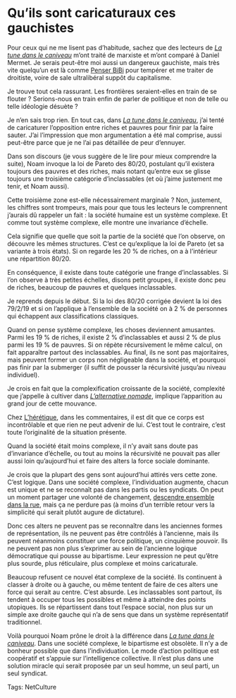 # Qu’ils sont caricaturaux ces gauchistes

Pour ceux qui ne me lisent pas d’habitude, sachez que des lecteurs de [*La tune dans le caniveau*](http://blog.tcrouzet.com/tune-caniveau/) m’ont traité de marxiste et m’ont comparé à Daniel Mermet. Je serais peut-être moi aussi un dangereux gauchiste, mais très vite quelqu’un est là comme [Penser BiBi](http://blog.tcrouzet.com/2010/11/06/ils-manifestent-pour-rien/#comment-85201) pour tempérer et me traiter de droitiste, voire de sale ultralibéral suppôt du capitalisme.<span id="more-20244"></span>

Je trouve tout cela rassurant. Les frontières seraient-elles en train de se flouter ? Serions-nous en train enfin de parler de politique et non de telle ou telle idéologie désuète ?

Je n’en sais trop rien. En tout cas, dans [*La tune dans le caniveau*](http://blog.tcrouzet.com/tune-caniveau/), j’ai tenté de caricaturer l’opposition entre riches et pauvres pour finir par la faire sauter. J’ai l’impression que mon argumentation a été mal comprise, aussi peut-être parce que je ne l’ai pas détaillée de peur d’ennuyer.

Dans son discours (je vous suggère de le lire pour mieux comprendre la suite), Noam invoque la loi de Pareto des 80/20, postulant qu’il existera toujours des pauvres et des riches, mais notant qu’entre eux se glisse toujours une troisième catégorie d’inclassables (et où j’aime justement me tenir, et Noam aussi).

Cette troisième zone est-elle nécessairement marginale ? Non, justement, les chiffres sont trompeurs, mais pour que tous les lecteurs le comprennent j’aurais dû rappeler un fait : la société humaine est un système complexe. Et comme tout système complexe, elle montre une invariance d’échelle.

Cela signifie que quelle que soit la partie de la société que l’on observe, on découvre les mêmes structures. C’est ce qu’explique la loi de Pareto (et sa variante à trois états). Si on regarde les 20 % de riches, on a à l’intérieur une répartition 80/20.

En conséquence, il existe dans toute catégorie une frange d’inclassables. Si l’on observe à très petites échelles, disons petit groupes, il existe donc peu de riches, beaucoup de pauvres et quelques inclassables.

Je reprends depuis le début. Si la loi des 80/20 corrigée devient la loi des 79/2/19 et si on l’applique à l’ensemble de la société on à 2 % de personnes qui échappent aux classifications classiques.

Quand on pense système complexe, les choses deviennent amusantes. Parmi les 19 % de riches, il existe 2 % d’inclassables et aussi 2 % de plus parmi les 19 % de pauvres. Si on répète récursivement le même calcul, on fait apparaître partout des inclassables. Au final, ils ne sont pas majoritaires, mais peuvent former un corps non négligeable dans la société, et pourquoi pas finir par la submerger (il suffit de pousser la récursivité jusqu’au niveau individuel).

Je crois en fait que la complexification croissante de la société, complexité que j’appelle à cultiver dans [*L’alternative nomade*](http://blog.tcrouzet.com/alternative-nomade/), implique l’apparition au grand jour de cette mouvance.

Chez [L’hérétique](http://heresie.hautetfort.com/archive/2010/11/05/caniveau-parisien-post-apocalyptique.html#comments), dans les commentaires, il est dit que ce corps est incontrôlable et que rien ne peut advenir de lui. C’est tout le contraire, c’est toute l’originalité de la situation présente.

Quand la société était moins complexe, il n’y avait sans doute pas d’invariance d’échelle, ou tout au moins la récursivité ne pouvait pas aller aussi loin qu’aujourd’hui et faire des alters la force sociale dominante.

Je crois que la plupart des gens sont aujourd’hui attirés vers cette zone. C’est logique. Dans une société complexe, l’individuation augmente, chacun est unique et ne se reconnaît pas dans les partis ou les syndicats. On peut un moment partager une volonté de changement, [descendre ensemble dans la rue](http://blog.tcrouzet.com/2010/11/06/ils-manifestent-pour-rien/), mais ça ne perdure pas (à moins d’un terrible retour vers la simplicité qui serait plutôt augure de dictature).

Donc ces alters ne peuvent pas se reconnaître dans les anciennes formes de représentation, ils ne peuvent pas être contrôlés à l’ancienne, mais ils peuvent néanmoins constituer une force politique, un cinquième pouvoir. Ils ne peuvent pas non plus s’exprimer au sein de l’ancienne logique démocratique qui pousse au bipartisme. Leur expression ne peut qu’être plus sourde, plus réticulaire, plus complexe et moins caricaturale.

Beaucoup refusent ce nouvel état complexe de la société. Ils continuent à classer à droite ou à gauche, ou même tentent de faire de ces alters une force qui serait au centre. C’est absurde. Les inclassables sont partout, ils tendent à occuper tous les possibles et même à atteindre des points utopiques. Ils se répartissent dans tout l’espace social, non plus sur un simple axe droite gauche qui n’a de sens que dans un système représentatif traditionnel.

Voilà pourquoi Noam prône le droit à la différence dans [*La tune dans le caniveau*](http://blog.tcrouzet.com/tune-caniveau/). Dans une société complexe, le bipartisme est obsolète. Il n’y a de bonheur possible que dans l’individuation. Le mode d’action politique est coopératif et s’appuie sur l’intelligence collective. Il n’est plus dans une solution miracle qui serait proposée par un seul homme, un seul parti, un seul syndicat.

Tags: NetCulture